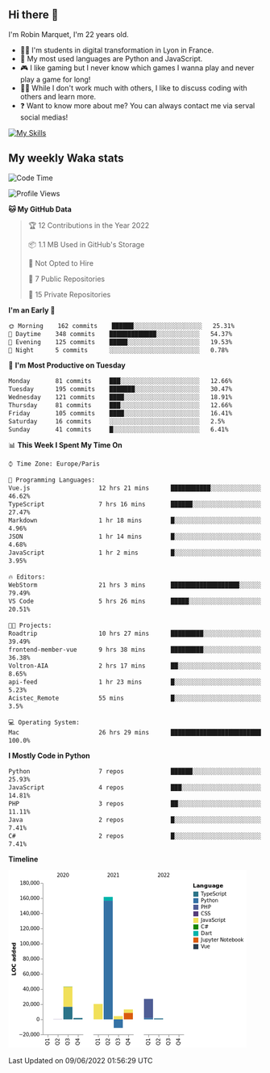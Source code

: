 ## Hi there 👋

I'm Robin Marquet, I'm 22 years old.

- 👨‍💻 I'm students in digital transformation in Lyon in France.
- 🌱 My most used languages are Python and JavaScript.
- 🎮 I like gaming but I never know which games I wanna play and never play a game for long!
- 👯‍♀️ While I don't work much with others, I like to discuss coding with others and learn more.
- ❓ Want to know more about me? You can always contact me via serval social medias!

[![My Skills](https://skillicons.dev/icons?i=js,html,css,docker,express,figma,firebase,graphql,mongodb,mysql,nodejs,py,react,ts,vue)](https://skillicons.dev)

## My weekly Waka stats

<!--START_SECTION:waka-->
![Code Time](http://img.shields.io/badge/Code%20Time-0%20secs-blue)

![Profile Views](http://img.shields.io/badge/Profile%20Views-0-blue)

**🐱 My GitHub Data** 

> 🏆 12 Contributions in the Year 2022
 > 
> 📦 1.1 MB Used in GitHub's Storage 
 > 
> 🚫 Not Opted to Hire
 > 
> 📜 7 Public Repositories 
 > 
> 🔑 15 Private Repositories  
 > 
**I'm an Early 🐤** 

```text
🌞 Morning    162 commits    ██████░░░░░░░░░░░░░░░░░░░   25.31% 
🌆 Daytime    348 commits    █████████████░░░░░░░░░░░░   54.37% 
🌃 Evening    125 commits    █████░░░░░░░░░░░░░░░░░░░░   19.53% 
🌙 Night      5 commits      ░░░░░░░░░░░░░░░░░░░░░░░░░   0.78%

```
📅 **I'm Most Productive on Tuesday** 

```text
Monday       81 commits     ███░░░░░░░░░░░░░░░░░░░░░░   12.66% 
Tuesday      195 commits    ███████░░░░░░░░░░░░░░░░░░   30.47% 
Wednesday    121 commits    ████░░░░░░░░░░░░░░░░░░░░░   18.91% 
Thursday     81 commits     ███░░░░░░░░░░░░░░░░░░░░░░   12.66% 
Friday       105 commits    ████░░░░░░░░░░░░░░░░░░░░░   16.41% 
Saturday     16 commits     ░░░░░░░░░░░░░░░░░░░░░░░░░   2.5% 
Sunday       41 commits     █░░░░░░░░░░░░░░░░░░░░░░░░   6.41%

```


📊 **This Week I Spent My Time On** 

```text
⌚︎ Time Zone: Europe/Paris

💬 Programming Languages: 
Vue.js                   12 hrs 21 mins      ███████████░░░░░░░░░░░░░░   46.62% 
TypeScript               7 hrs 16 mins       ██████░░░░░░░░░░░░░░░░░░░   27.47% 
Markdown                 1 hr 18 mins        █░░░░░░░░░░░░░░░░░░░░░░░░   4.96% 
JSON                     1 hr 14 mins        █░░░░░░░░░░░░░░░░░░░░░░░░   4.68% 
JavaScript               1 hr 2 mins         █░░░░░░░░░░░░░░░░░░░░░░░░   3.95%

🔥 Editors: 
WebStorm                 21 hrs 3 mins       ███████████████████░░░░░░   79.49% 
VS Code                  5 hrs 26 mins       █████░░░░░░░░░░░░░░░░░░░░   20.51%

🐱‍💻 Projects: 
Roadtrip                 10 hrs 27 mins      █████████░░░░░░░░░░░░░░░░   39.49% 
frontend-member-vue      9 hrs 38 mins       █████████░░░░░░░░░░░░░░░░   36.38% 
Voltron-AIA              2 hrs 17 mins       ██░░░░░░░░░░░░░░░░░░░░░░░   8.65% 
api-feed                 1 hr 23 mins        █░░░░░░░░░░░░░░░░░░░░░░░░   5.23% 
Acistec_Remote           55 mins             █░░░░░░░░░░░░░░░░░░░░░░░░   3.5%

💻 Operating System: 
Mac                      26 hrs 29 mins      █████████████████████████   100.0%

```

**I Mostly Code in Python** 

```text
Python                   7 repos             ██████░░░░░░░░░░░░░░░░░░░   25.93% 
JavaScript               4 repos             ███░░░░░░░░░░░░░░░░░░░░░░   14.81% 
PHP                      3 repos             ██░░░░░░░░░░░░░░░░░░░░░░░   11.11% 
Java                     2 repos             █░░░░░░░░░░░░░░░░░░░░░░░░   7.41% 
C#                       2 repos             █░░░░░░░░░░░░░░░░░░░░░░░░   7.41%

```


**Timeline**

![Chart not found](https://raw.githubusercontent.com/rmarquet21/rmarquet21/main/charts/bar_graph.png) 


 Last Updated on 09/06/2022 01:56:29 UTC
<!--END_SECTION:waka-->
